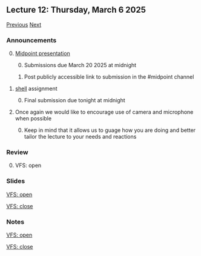 ## Lecture 12: Thursday, March 6 2025

[Previous](/lectures/L11.md) [Next](/lectures/L13.md)

### Announcements

0. [Midpoint presentation](/assignments/midpoint.md)

    0. Submissions due March 20 2025 at midnight

    0. Post publicly accessible link to submission in the #midpoint channel

0. [shell](/assignments/shell.md) assignment

    0. Final submission due tonight at midnight

0. Once again we would like to encourage use of camera and microphone when possible

    0. Keep in mind that it allows us to guage how you are doing and better tailor the lecture to your needs and reactions

### Review

0. VFS: open

### Slides

[VFS: open](/slides/open.html)

[VFS: close](/slides/close.html)

### Notes

[VFS: open](/lectures/open.md)

[VFS: close](/lectures/close.md)
